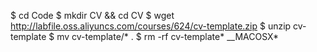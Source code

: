 $ cd Code
$ mkdir CV && cd CV
$ wget http://labfile.oss.aliyuncs.com/courses/624/cv-template.zip
$ unzip cv-template
$ mv cv-template/* .
$ rm -rf cv-template* __MACOSX*
